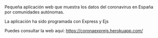 Pequeña aplicación web que muestra los datos del coronavirus en España por comunidades autónomas.

La aplicación ha sido programada con Express y Ejs

Puedes consultar la web aquí: https://coronaexprejs.herokuapp.com/
